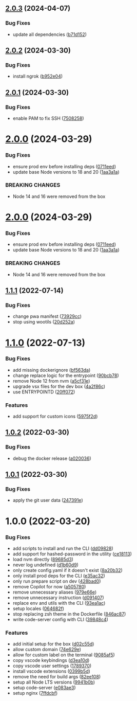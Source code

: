 ## [2.0.3](https://github.com/homer0/codebox/compare/2.0.2...2.0.3) (2024-04-07)


### Bug Fixes

* update all dependencies ([b71d152](https://github.com/homer0/codebox/commit/b71d152885d72798626f7843346f3685112e3e02))

## [2.0.2](https://github.com/homer0/codebox/compare/2.0.1...2.0.2) (2024-03-30)


### Bug Fixes

* install ngrok ([b952e04](https://github.com/homer0/codebox/commit/b952e04a6259405e7dedc113657e61005af01935))

## [2.0.1](https://github.com/homer0/codebox/compare/2.0.0...2.0.1) (2024-03-30)


### Bug Fixes

* enable PAM to fix SSH ([7508258](https://github.com/homer0/codebox/commit/75082583146a2910aa9534928ade807d23b4a138))

# [2.0.0](https://github.com/homer0/codebox/compare/1.1.1...2.0.0) (2024-03-29)


### Bug Fixes

* ensure prod env before installing deps ([0711eed](https://github.com/homer0/codebox/commit/0711eedd7c9b2be8e76a084de8dd9ae36c101c4c))
* update base Node versions to 18 and 20 ([1aa3a1a](https://github.com/homer0/codebox/commit/1aa3a1ab15fdc5215d4781b1ee01ff80888976a2))


### BREAKING CHANGES

* Node 14 and 16 were removed from the box

# [2.0.0](https://github.com/homer0/codebox/compare/1.1.1...2.0.0) (2024-03-29)


### Bug Fixes

* ensure prod env before installing deps ([0711eed](https://github.com/homer0/codebox/commit/0711eedd7c9b2be8e76a084de8dd9ae36c101c4c))
* update base Node versions to 18 and 20 ([1aa3a1a](https://github.com/homer0/codebox/commit/1aa3a1ab15fdc5215d4781b1ee01ff80888976a2))


### BREAKING CHANGES

* Node 14 and 16 were removed from the box

## [1.1.1](https://github.com/homer0/codebox/compare/1.1.0...1.1.1) (2022-07-14)


### Bug Fixes

* change pwa manifest ([73929cc](https://github.com/homer0/codebox/commit/73929ccd480bf93e2f40f80219b992173d1c3a99))
* stop using wootils ([20d252a](https://github.com/homer0/codebox/commit/20d252a5e9cde1963260de58a6e295e85389ba0c))

# [1.1.0](https://github.com/homer0/codebox/compare/1.0.2...1.1.0) (2022-07-13)


### Bug Fixes

* add missing dockerignore ([bf563da](https://github.com/homer0/codebox/commit/bf563da90964bfd932b4f81ec91c28233353ea65))
* change replace logic for the entrypoint ([90bcb78](https://github.com/homer0/codebox/commit/90bcb7896bfb07800c5ea06d82b0f8adcbde2984))
* remove Node 12 from nvm ([a5cf31e](https://github.com/homer0/codebox/commit/a5cf31e396bee2cf24f42e5ec5adac7d87fb7ba7))
* upgrade vsx files for the dev box ([4a2f86c](https://github.com/homer0/codebox/commit/4a2f86c7526f080ad18c965894715054e41d54f7))
* use ENTRYPOINTD ([20ff072](https://github.com/homer0/codebox/commit/20ff07291c7cac2bafce2a17c3221a4b6e7c4842))


### Features

* add support for custom icons ([5975f2d](https://github.com/homer0/codebox/commit/5975f2db7b6d50fd07da7818cf4e658a487913d2))

## [1.0.2](https://github.com/homer0/codebox/compare/1.0.1...1.0.2) (2022-03-30)


### Bug Fixes

* debug the docker release ([a020036](https://github.com/homer0/codebox/commit/a02003631f83d416f5b4c264009d6df1fc67d8c1))

## [1.0.1](https://github.com/homer0/codebox/compare/1.0.0...1.0.1) (2022-03-30)


### Bug Fixes

* apply the git user data ([247391e](https://github.com/homer0/codebox/commit/247391e3d5e7cee297dbf1f2401236869fb1462b))

# 1.0.0 (2022-03-20)


### Bug Fixes

* add scripts to install and run the CLI ([dd09828](https://github.com/homer0/codebox/commit/dd0982854f0b16a9e05dba231e1c71c72becac66))
* add support for hashed-password in the utility ([ce18113](https://github.com/homer0/codebox/commit/ce18113862b68c1786acd012b07e7f78ca82525f))
* load nvm directly ([89685d3](https://github.com/homer0/codebox/commit/89685d3109ac0ca16b3d6dfd55d3a2dcd5ffa73f))
* never log undefined ([d1b60d9](https://github.com/homer0/codebox/commit/d1b60d90f5987838129fdaa3fbc9c76a9f41d28f))
* only create config.yaml if it doesn't exist ([8a20b32](https://github.com/homer0/codebox/commit/8a20b32f7016bd972b438716c76a71ed178b154d))
* only install prod deps for the CLI ([e35ac32](https://github.com/homer0/codebox/commit/e35ac321d3cdcb235424b54913557998b7138f29))
* only run prepare script on dev ([428bad0](https://github.com/homer0/codebox/commit/428bad0d572bb3d3d53334ebebacb3406fad7589))
* remove Copilot for now ([a505780](https://github.com/homer0/codebox/commit/a505780e0e462c74faf07ee7edccd634079c5c65))
* remove unnecessary aliases ([979e66e](https://github.com/homer0/codebox/commit/979e66eb95caf4ca157ef8fa8bbe13016ce0c8e3))
* remove unnecessary instruction ([d091407](https://github.com/homer0/codebox/commit/d091407ec54b8b90297c55c11aa6b6abdf6b850b))
* replace env and utils with the CLI ([93ea1ac](https://github.com/homer0/codebox/commit/93ea1ac4be24de3cf7cddf98bb18f7d17b2ee41b))
* setup locales ([064682f](https://github.com/homer0/codebox/commit/064682faa0a36859d1da6680cd77db0c58846c16))
* stop replacing zsh theme in the Dockerfile ([846ac87](https://github.com/homer0/codebox/commit/846ac873ab2973d2f6c9cf8a2d024bb5a8116145))
* write code-server config with CLI ([39848c4](https://github.com/homer0/codebox/commit/39848c4bd8d67c5f1999b06fba0f5c2b2e6cf06c))


### Features

* add initial setup for the box ([d02c55d](https://github.com/homer0/codebox/commit/d02c55d80df1a0ea2fb949f09ec7adf88fcb08de))
* allow custom domain ([74e629e](https://github.com/homer0/codebox/commit/74e629e8e64452739a3bfe98a06da69b2e002b76))
* allow for custom label on the terminal ([9085af5](https://github.com/homer0/codebox/commit/9085af5d1d8051eda7ad826380e64f0d8d030cde))
* copy vscode keybindings ([d3ea10d](https://github.com/homer0/codebox/commit/d3ea10d40aef653bc949b01dafb1f54b265e6185))
* copy vscode user settings ([1789370](https://github.com/homer0/codebox/commit/1789370c01fa28ff7d44c04daa9217f3256b51c7))
* install vscode extensions ([0399b5d](https://github.com/homer0/codebox/commit/0399b5d6cd70935f5c78a6f5fbad75ba5f84ded2))
* remove the need for build args ([82ee108](https://github.com/homer0/codebox/commit/82ee10890d97a94afd596416b83311a6e1b85297))
* setup all Node LTS versions ([9941b0b](https://github.com/homer0/codebox/commit/9941b0bb7b5bbf01b0017d39b24d1a37f3cee7db))
* setup code-server ([e083ae3](https://github.com/homer0/codebox/commit/e083ae328258433b6ca1159c9de321b72be54d9b))
* setup nginx ([7ffdcbf](https://github.com/homer0/codebox/commit/7ffdcbf40456c12707fedf33fd1d5ac0f6ae405b))
